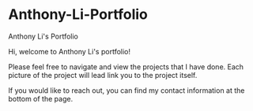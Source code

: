 # Anthony-Li-Portfolio
Anthony Li's Portfolio

Hi, welcome to Anthony Li's portfolio!

Please feel free to navigate and view the projects that I have done. Each picture of the project will lead link you to the project itself. 

If you would like to reach out, you can find my contact information at the bottom of the page. 